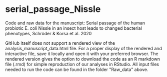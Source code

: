 # serial_passage_Nissle
Code and raw data for the manuscript: Serial passage of the human probiotic E. coli Nissle in an insect host leads to changed bacterial phenotypes, Schröder &amp; Korsa et al. 2020

GitHub itself does not support a rendered view of the analysis_manuscript_data.html file.
For a proper display of the rendered and interactive file, save it locally and open it with your preferred browser.
The rendered version gives the option to download the code as an R markdown file (.rmd) for simple reproduction of our analyses in RStudio.
All input files needed to run the code can be found in the folder "Raw_data" above.
